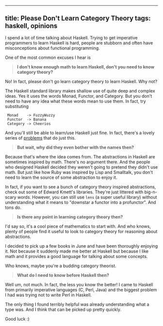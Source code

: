 -----
title: Please Don't Learn Category Theory
tags: haskell, opinions
-----

I spend a lot of time talking about Haskell. Trying to get imperative programmers to learn Haskell is hard,
people are stubborn and often have misconceptions about functional programming.

One of the most common excuses I hear is

> **I don't know enough math to learn Haskell, don't you need to know category theory?**

No! In fact, please don't go learn category theory to learn Haskell. Why not?

The Haskell standard library makes shallow use of quite deep and complex ideas.
Yes it uses the words Monad, Functor, and Category. But you don't need to have any
idea what these words mean to use them. In fact, try substituting

     Monad    -> FuzzyWuzzy
     Functor  -> Banana
     Category -> Cheerios

And you'll still be able to learn/use Haskell just fine. In fact, there's a lovely series of
[problems](http://blog.tmorris.net/posts/20-intermediate-haskell-exercises/) that do just this.


> **But wait, why did they even bother with the names then?**

Because that's where the idea comes from. The abstractions in Haskell are sometimes inspired
by math. There's no argument there. And the people who designed Haskell decided they weren't going
to pretend they didn't use math. But just like how Ruby was inspired by Lisp and Smalltalk,
you don't need to learn the source of some abstraction to enjoy it.

In fact, if you want to see a bunch of category theory inspired abstractions, check out
some of Edward Kmett's libraries. They're just littered with big-n-scary words. However, you
can still use `lens` (a super useful library) without understanding what it means to
"downstar a functor into a profunctor". And tons do.

> **Is there any point in learning category theory then?**

I'd say so, it's a cool piece of mathematics to start with. And who knows, plenty of
people find it useful to look to category theory for reasoning about abstractions.

I decided to pick up a few books in June and have been thoroughly enjoying it. Not
because it suddenly made me better at Haskell but because I like math and it provides
a good language for talking about some concepts.

Who knows, maybe you're a budding category theorist.

> **What do I need to know before Haskell then?**

Well um, not much. In fact, the less you know the better! I came to Haskell
from primarily imperative languages (C, Perl, Java) and the biggest problem I had
was trying not to write Perl in Haskell.

The only thing I found terribly helpful was already understanding what a
type was. And I think that can be picked up pretty quickly.

Good luck :)
